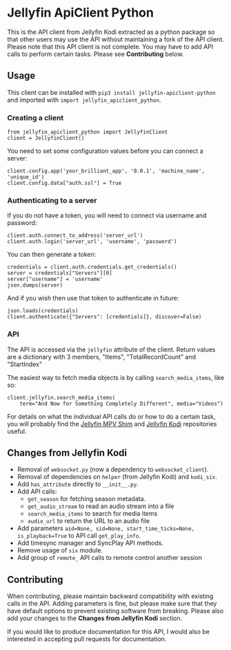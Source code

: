 # Jellyfin ApiClient Python

This is the API client from Jellyfin Kodi extracted as a python package so that other users may use the API without maintaining a fork of the API client. Please note that this API client is not complete. You may have to add API calls to perform certain tasks. Please see **Contributing** below.

## Usage

This client can be installed with `pip3 install jellyfin-apiclient-python` and imported with `import jellyfin_apiclient_python`.

### Creating a client

```
from jellyfin_apiclient_python import JellyfinClient
client = JellyfinClient()
```

You need to set some configuration values before you can connect a server:

```
client.config.app('your_brilliant_app', '0.0.1', 'machine_name', 'unique_id')
client.config.data["auth.ssl"] = True
```

### Authenticating to a server

If you do not have a token, you will need to connect via username and password:

```
client.auth.connect_to_address('server_url')
client.auth.login('server_url', 'username', 'password')
```

You can then generate a token:

```
credentials = client.auth.credentials.get_credentials()
server = credentials["Servers"][0]
server["username"] = 'username'
json.dumps(server)
```

And if you wish then use that token to authenticate in future:

```
json.loads(credentials)
client.authenticate({"Servers": [credentials]}, discover=False)
```

### API

The API is accessed via the `jellyfin` attribute of the client. Return values
are a dictionary with 3 members, "Items", "TotalRecordCount" and "StartIndex"

The easiest way to fetch media objects is by calling `search_media_items`, like
so:

```
client.jellyfin.search_media_items(
    term="And Now for Something Completely Different", media="Videos")
```

For details on what the individual API calls do or how to do a certain task, you will probably find the [Jellyfin MPV Shim](https://github.com/iwalton3/jellyfin-mpv-shim) and [Jellyfin Kodi](https://github.com/jellyfin/jellyfin-kodi) repositories useful.

## Changes from Jellyfin Kodi

 - Removal of `websocket.py` (now a dependency to `websocket_client`).
 - Removal of dependencies on `helper` (from Jellyfin Kodi) and `kodi_six`.
 - Add `has_attribute` directly to `__init__.py`.
 - Add API calls:
   - `get_season` for fetching season metadata.
   - `get_audio_stream` to read an audio stream into a file
   - `search_media_items` to search for media items
   - `audio_url` to return the URL to an audio file
 - Add parameters `aid=None, sid=None, start_time_ticks=None, is_playback=True` to API call `get_play_info`.
 - Add timesync manager and SyncPlay API methods.
 - Remove usage of `six` module.
 - Add group of `remote_` API calls to remote control another session

## Contributing

When contributing, please maintain backward compatibility with existing calls in the API. Adding parameters is
fine, but please make sure that they have default options to prevent existing software from breaking. Please
also add your changes to the **Changes from Jellyfin Kodi** section.

If you would like to produce documentation for this API, I would also be interested in accepting pull requests
for documentation.
